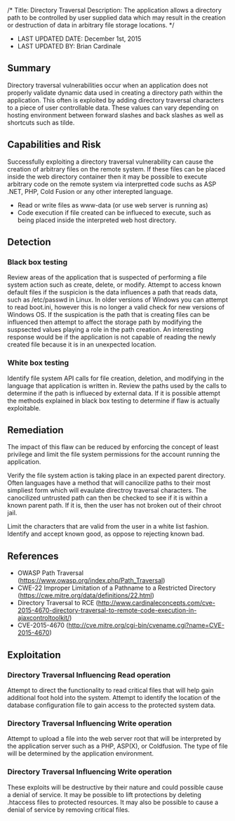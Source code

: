 /*
Title: Directory Traversal
Description: The application allows a directory path to be controlled by user supplied data which may result in the creation or destruction of data in arbitrary file storage locations. 
*/

- LAST UPDATED DATE: December 1st, 2015
- LAST UPDATED BY: Brian Cardinale

## Summary

Directory traversal vulnerabilities occur when an application does not properly validate dynamic data used in creating a directory path within the application. This often is exploited by adding directory traversal characters to a piece of user controllable data. These values can vary depending on hosting environment between forward slashes and back slashes as well as shortcuts such as tilde.

## Capabilities and Risk

Successfully exploiting a directory traversal vulnerability can cause the creation of arbitrary files on the remote system. If these files can be placed inside the web directory container then it may be possible to execute arbitrary code on the remote system via interpretted code suchs as ASP .NET, PHP, Cold Fusion or any other interepted language.

- Read or write files as www-data (or use web server is running as)
- Code execution if file created can be influeced to execute, such as being placed inside the interpreted web host directory.

## Detection

### Black box testing

Review areas of the application that is suspected of performing a file system action such as create, delete, or modify. Attempt to access known default files if the suspicion is the data influences a path that reads data, such as /etc/passwd in Linux. In older versions of Windows you can attempt to read boot.ini, however this is no longer a valid check for new versions of Windows OS. If the suspication is the path that is creating files can be influenced then attempt to affect the storage path by modifying the suspsected values playing a role in the path creation. An interesting response would be if the application is not capable of reading the newly created file because it is in an unexpected location. 

### White box testing

Identify file system API calls for file creation, deletion, and modifying in the language that application is written in. Review the paths used by the calls to determine if the path is influeced by external data. If it is possible attempt the methods explained in black box testing to determine if flaw is actually exploitable.

## Remediation

The impact of this flaw can be reduced by enforcing the concept of least privilege and limit the file system permissions for the account running the application. 

Verify the file system action is taking place in an expected parent directory. Often languages have a method that will canocilize paths to their most simpliest form which will evaulate directroy traversal characters. The canocilized untrusted path can then be checked to see if it is within a known parent path. If it is, then the user has not broken out of their chroot jail.

Limit the characters that are valid from the user in a white list fashion. Identify and accept known good, as oppose to rejecting known bad.

## References

- OWASP Path Traversal (https://www.owasp.org/index.php/Path_Traversal)
- CWE-22 Improper Limitation of a Pathname to a Restricted Directory (https://cwe.mitre.org/data/definitions/22.html)
- Directory Traversal to RCE (http://www.cardinaleconcepts.com/cve-2015-4670-directory-traversal-to-remote-code-execution-in-ajaxcontroltoolkit/)
- CVE-2015-4670 (http://cve.mitre.org/cgi-bin/cvename.cgi?name=CVE-2015-4670)

## Exploitation

### Directory Traversal Influencing Read operation

Attempt to direct the functionality to read critical files that will help gain additional foot hold into the system. Attempt to identify the location of the database configuration file to gain access to the protected system data.

### Directory Traversal Influencing Write operation

Attempt to upload a file into the web server root that will be interpreted by the application server such as a PHP, ASP(X), or Coldfusion. The type of file will be determined by the application environment. 

### Directory Traversal Influencing Write operation

These exploits will be destructive by their nature and could possible cause a denial of service. It may be possible to lift protections by deleting .htaccess files to protected resources. It may also be possible to cause a denial of service by removing critical files.
